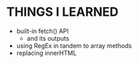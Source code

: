 # THINGS I LEARNED

- built-in fetch() API
  - and its outputs
- using RegEx in tandem to array methods
- replacing innerHTML
